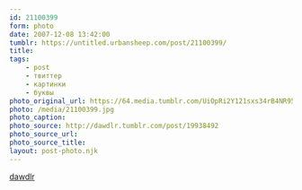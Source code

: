 ```yaml
---
id: 21100399
form: photo
date: 2007-12-08 13:42:00
tumblr: https://untitled.urbansheep.com/post/21100399/
title:
tags:
    - post
    - твиттер
    - картинки
    - буквы
photo_original_url: https://64.media.tumblr.com/UiOpRi2Y121sxs34rB4NR95j_1280.jpg
photo: /media/21100399.jpg
photo_caption: 
photo_source: http://dawdlr.tumblr.com/post/19938492
photo_source_url:
photo_source_title:
layout: post-photo.njk
---
```


<p><a href="http://dawdlr.tumblr.com/post/19938492">dawdlr</a></p>
